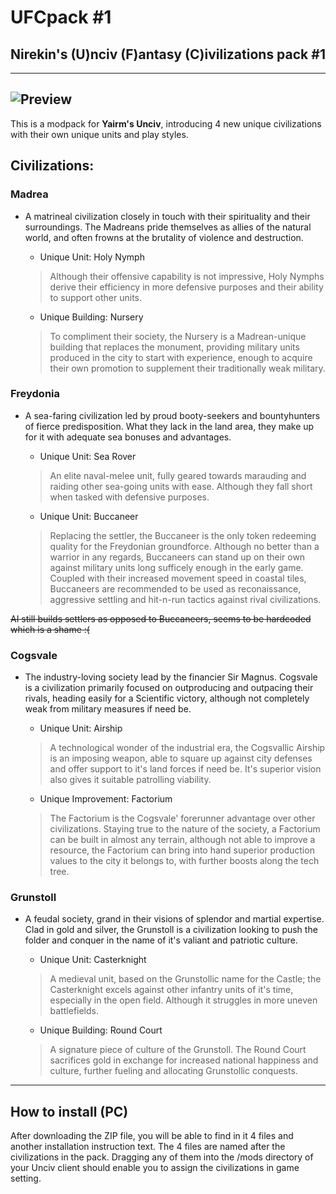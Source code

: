 # UFCpack #1
## Nirekin's (U)nciv (F)antasy (C)ivilizations pack #1
---
![Preview](https://cdn.discordapp.com/attachments/556615339849416736/697407915190911007/UFCpack1SHORTER2.png)
---
This is a modpack for **Yairm's Unciv**, introducing 4 new unique civilizations with their own unique units and play styles.
## Civilizations:
### Madrea
* A matrineal civilization closely in touch with their spirituality and their surroundings. The Madreans pride themselves as allies of the natural world, and often frowns at the brutality of violence and destruction.

  * Unique Unit: Holy Nymph
  >Although their offensive capability is not impressive, Holy Nymphs derive their efficiency in more defensive purposes and their ability to support other units.
  
  * Unique Building: Nursery
  >To compliment their society, the Nursery is a Madrean-unique building that replaces the monument, providing military units produced in the city to start with experience, enough to acquire their own promotion to supplement their traditionally weak military.

### Freydonia
* A sea-faring civilization led by proud booty-seekers and bountyhunters of fierce predisposition. What they lack in the land area, they make up for it with adequate sea bonuses and advantages.

  * Unique Unit: Sea Rover
  >An elite naval-melee unit, fully geared towards marauding and raiding other sea-going units with ease. Although they fall short when tasked with defensive purposes.
  
  * Unique Unit: Buccaneer
  >Replacing the settler, the Buccaneer is the only token redeeming quality for the Freydonian groundforce. Although no better than a warrior in any regards, Buccaneers can stand up on their own against military units long sufficely enough in the early game. Coupled with their increased movement speed in coastal tiles, Buccaneers are recommended to be used as reconaissance, aggressive settling and hit-n-run tactics against rival civilizations.
  
~~AI still builds settlers as opposed to Buccaneers, seems to be hardcoded which is a shame :(~~

### Cogsvale
* The industry-loving society lead by the financier Sir Magnus. Cogsvale is a civilization primarily focused on outproducing and outpacing their rivals, heading easily for a Scientific victory, although not completely weak from military measures if need be.

  * Unique Unit: Airship
  >A technological wonder of the industrial era, the Cogsvallic Airship is an imposing weapon, able to square up against city defenses and offer support to it's land forces if need be. It's superior vision also gives it suitable patrolling viability.
  
  * Unique Improvement: Factorium
  >The Factorium is the Cogsvale' forerunner advantage over other civilizations. Staying true to the nature of the society, a Factorium can be built in almost any terrain, although not able to improve a resource, the Factorium can bring into hand superior production values to the city it belongs to, with further boosts along the tech tree.
  
### Grunstoll
* A feudal society, grand in their visions of splendor and martial expertise. Clad in gold and silver, the Grunstoll is a civilization looking to push the folder and conquer in the name of it's valiant and patriotic culture.

  * Unique Unit: Casterknight
  > A medieval unit, based on the Grunstollic name for the Castle; the Casterknight excels against other infantry units of it's time, especially in the open field. Although it struggles in more uneven battlefields.
  
  * Unique Building: Round Court
  > A signature piece of culture of the Grunstoll. The Round Court sacrifices gold in exchange for increased national happiness and culture, further fueling and allocating Grunstollic conquests.
---
## How to install (PC)
After downloading the ZIP file, you will be able to find in it 4 files and another installation instruction text. The 4 files are named after the civilizations in the pack. Dragging any of them into the /mods directory of your Unciv client should enable you to assign the civilizations in game setting.
